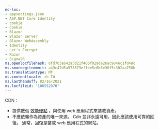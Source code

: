 ```yaml
---
no-loc:
- appsettings.json
- ASP.NET Core Identity
- cookie
- Cookie
- Blazor
- Blazor Server
- Blazor WebAssembly
- Identity
- Let's Encrypt
- Razor
- SignalR
ms.openlocfilehash: 6fd703a642a5d21f486f929da26ac9046c1fd48c
ms.sourcegitcommit: a49c47d5a573379effee5c6b6e36f5c302aa756b
ms.translationtype: MT
ms.contentlocale: zh-TW
ms.lasthandoff: 02/16/2021
ms.locfileid: "100552070"
---
```

CDN：

* 提供數個 [效能優點](/office365/enterprise/content-delivery-networks#how-do-cdns-make-services-work-faster) ，與使用 web 應用程式來裝載資產。
* 不應依賴作為資產的唯一來源。 Cdn 並非永遠可用，因此應該使用可靠的回復。 通常，回復是裝載 web 應用程式的網站。